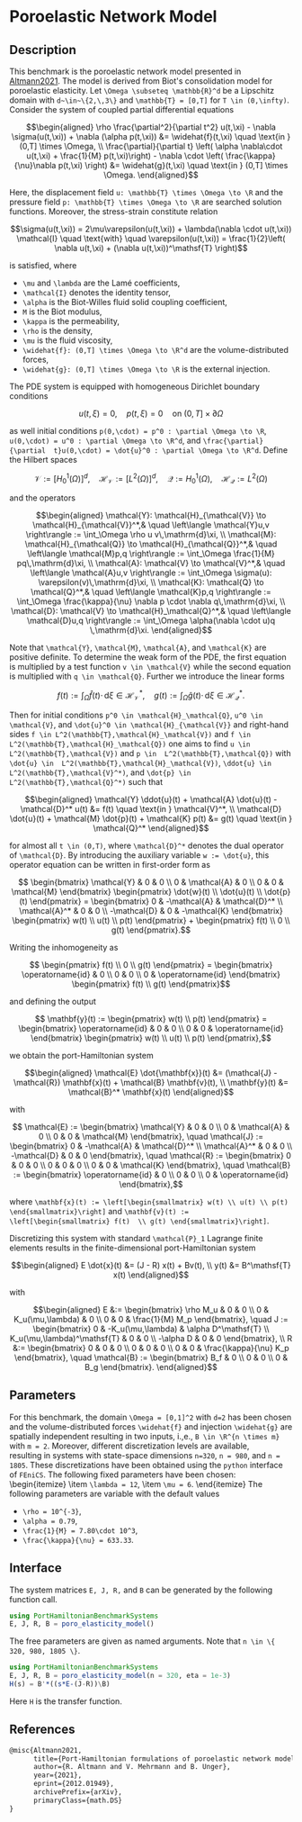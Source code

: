# Poroelastic Network Model

## Description
This benchmark is the poroelastic network model presented in 
[Altmann2021](#References). The model is derived from Biot's consolidation model 
for poroelastic elasticity. Let ``\Omega \subseteq \mathbb{R}^d`` be a Lipschitz 
domain with ``d~\in~\{2,\,3\}`` and ``\mathbb{T} = [0,T]`` for ``T \in (0,\infty)``.
Consider the system of coupled partial differential equations
```math
\begin{aligned}
 \rho \frac{\partial^2}{\partial t^2} u(t,\xi) - \nabla \sigma(u(t,\xi)) + 
 \nabla (\alpha p(t,\xi)) &= \widehat{f}(t,\xi) \quad \text{in } (0,T] \times 
\Omega, \\ 
 \frac{\partial}{\partial t} \left( \alpha \nabla\cdot u(t,\xi) + 
 \frac{1}{M} p(t,\xi)\right) - \nabla \cdot \left( \frac{\kappa}{\nu}\nabla 
p(t,\xi) \right) &= \widehat{g}(t,\xi) \quad \text{in } (0,T] \times \Omega.
\end{aligned}
```
Here, the displacement field ``u: \mathbb{T} \times \Omega \to \R`` and the 
pressure field ``p: \mathbb{T} \times \Omega \to \R`` are searched solution 
functions. Moreover, the stress-strain constitute relation
```math
\sigma(u(t,\xi)) = 2\mu\varepsilon(u(t,\xi)) + 
\lambda(\nabla \cdot u(t,\xi)) \mathcal{I} \quad \text{with} \quad 
\varepsilon(u(t,\xi)) = \frac{1}{2}\left( \nabla u(t,\xi) + (\nabla u(t,\xi))^\mathsf{T} 
\right)
```
is satisfied, where
- ``\mu`` and ``\lambda`` are the Lamé coefficients,
- ``\mathcal{I}`` denotes the identity tensor,
- ``\alpha`` is the Biot-Willes fluid solid coupling coefficient,
- ``M`` is the Biot modulus,
- ``\kappa`` is the permeability,
- ``\rho`` is the density,
- ``\mu`` is the fluid viscosity,
- ``\widehat{f}: (0,T] \times \Omega \to \R^d`` are the volume-distributed forces,
- ``\widehat{g}: (0,T] \times \Omega \to \R`` is the external injection.


The PDE system is equipped with homogeneous Dirichlet boundary conditions
```math
 u(t,\xi) = 0, \quad p(t,\xi) = 0 \quad \text{on 
} (0,T] \times \partial \Omega
```
as well initial conditions ``p(0,\cdot) = p^0 : \partial \Omega \to \R``, 
``u(0,\cdot) = u^0 : \partial \Omega \to \R^d``, and ``\frac{\partial}{\partial 
t}u(0,\cdot) = \dot{u}^0 : \partial \Omega \to \R^d``. Define the Hilbert spaces
```math
 \mathcal{V} := \left[H_0^1(\Omega)\right]^d,\quad \mathcal{H}_{\mathcal{V}} := 
\left[L^2(\Omega)\right]^d, \quad \mathcal{Q} := H_0^1(\Omega),\quad 
\mathcal{H}_{\mathcal{Q}} := L^2(\Omega)
```
and the operators
```math
\begin{aligned}
\mathcal{Y}: \mathcal{H}_{\mathcal{V}} \to \mathcal{H}_{\mathcal{V}}^*,& \quad \left\langle \mathcal{Y}u,v \right\rangle := \int_\Omega \rho u 
v\,\mathrm{d}\xi, \\
\mathcal{M}: \mathcal{H}_{\mathcal{Q}} \to \mathcal{H}_{\mathcal{Q}}^*,& 
\quad \left\langle \mathcal{M}p,q \right\rangle := \int_\Omega \frac{1}{M} 
pq\,\mathrm{d}\xi, \\
\mathcal{A}: \mathcal{V} \to \mathcal{V}^*,& 
\quad \left\langle \mathcal{A}u,v \right\rangle := \int_\Omega 
\sigma(u): \varepsilon(v)\,\mathrm{d}\xi, \\
\mathcal{K}: \mathcal{Q} \to \mathcal{Q}^*,& 
\quad \left\langle \mathcal{K}p,q \right\rangle := \int_\Omega 
\frac{\kappa}{\nu} \nabla p \cdot \nabla q\,\mathrm{d}\xi, \\
\mathcal{D}: \mathcal{V} \to \mathcal{H}_\mathcal{Q}^*,& 
\quad \left\langle \mathcal{D}u,q \right\rangle := \int_\Omega \alpha(\nabla 
\cdot u)q \,\mathrm{d}\xi.
\end{aligned}
```

Note that ``\mathcal{Y}``, ``\mathcal{M}``, ``\mathcal{A}``, and ``\mathcal{K}`` are 
positive definite.
To determine the weak form of the PDE, the first equation is 
multiplied by a test function ``v \in \mathcal{V}`` while the second equation is 
multiplied with ``q \in \mathcal{Q}``. Further we introduce the linear forms
```math
 f(t) := \int_\Omega \widehat{f}(t) \cdot \,\mathrm{d} \xi \in 
\mathcal{H}_{\mathcal{V}}^*, \quad 
 g(t) := \int_\Omega \widehat{g}(t) \cdot \,\mathrm{d} \xi \in 
\mathcal{H}_{\mathcal{Q}}^*.
```
Then for initial conditions ``p^0 \in \mathcal{H}_\mathcal{Q}``, ``u^0 \in 
\mathcal{V}``, and ``\dot{u}^0 \in \mathcal{H}_{\mathcal{V}}`` and right-hand 
sides ``f \in L^2(\mathbb{T},\mathcal{H}_\mathcal{V})`` and ``f \in 
L^2(\mathbb{T},\mathcal{H}_\mathcal{Q})`` one aims to find ``u \in 
L^2(\mathbb{T},\mathcal{V})`` and ``p \in 
L^2(\mathbb{T},\mathcal{Q})`` with ``\dot{u} \in 
L^2(\mathbb{T},\mathcal{H}_\mathcal{V})``, ``\ddot{u} \in 
L^2(\mathbb{T},\mathcal{V}^*)``, and ``\dot{p} \in 
L^2(\mathbb{T},\mathcal{Q}^*)`` such that
```math
\begin{aligned}
 \mathcal{Y} \ddot{u}(t) + \mathcal{A} \dot{u}(t) - \mathcal{D}^* u(t) &= f(t) 
\quad \text{in }  \mathcal{V}^*, \\
\mathcal{D} \dot{u}(t) + \mathcal{M} \dot{p}(t) + \mathcal{K} p(t) &= g(t) 
\quad \text{in } \mathcal{Q}^*
\end{aligned}
```
for almost all ``t \in (0,T)``, where ``\mathcal{D}^*`` denotes the dual operator 
of ``\mathcal{D}``. By introducing the auxiliary variable ``w := \dot{u}``, this 
operator equation can be written in first-order form as
```math
 \begin{bmatrix}
 \mathcal{Y} & 0 & 0 \\ 0 & \mathcal{A} & 0 \\ 0 & 0 & \mathcal{M}
 \end{bmatrix} \begin{pmatrix} \dot{w}(t) \\ \dot{u}(t) \\ \dot{p}(t) 
\end{pmatrix} = 
 \begin{bmatrix}
 0 & -\mathcal{A} & \mathcal{D}^* \\ \mathcal{A}^* & 0 & 0 \\ -\mathcal{D} & 0 
& -\mathcal{K}
 \end{bmatrix} \begin{pmatrix} w(t) \\ u(t) \\ p(t) \end{pmatrix} + 
\begin{pmatrix} f(t) \\ 0 \\ g(t) \end{pmatrix}.
```
Writing the inhomogeneity as
```math
 \begin{pmatrix} f(t) \\ 0 \\ g(t) \end{pmatrix} = \begin{bmatrix} 
\operatorname{id} & 0 \\ 0 & 0 \\ 0 & \operatorname{id} \end{bmatrix} 
\begin{pmatrix} f(t) \\ g(t) \end{pmatrix}
```
and defining the output
```math
 \mathbf{y}(t) := \begin{pmatrix} w(t) \\ p(t) \end{pmatrix} = \begin{bmatrix} 
\operatorname{id} & 0 & 0 \\ 0 & 0 & \operatorname{id} \end{bmatrix} 
\begin{pmatrix} w(t) \\ u(t) \\ p(t) \end{pmatrix},
```
we obtain the port-Hamiltonian system
```math
\begin{aligned}
 \mathcal{E} \dot{\mathbf{x}}(t) &= (\mathcal{J} - \mathcal{R}) \mathbf{x}(t) + 
\mathcal{B}   \mathbf{v}(t), \\
 \mathbf{y}(t) &= \mathcal{B}^* \mathbf{x}(t)
\end{aligned}
```
with 
```math
 \mathcal{E} := \begin{bmatrix}
 \mathcal{Y} & 0 & 0 \\ 0 & \mathcal{A} & 0 \\ 0 & 0 & \mathcal{M}
 \end{bmatrix}, \quad \mathcal{J} := \begin{bmatrix}
 0 & -\mathcal{A} & \mathcal{D}^* \\ \mathcal{A}^* & 0 & 0 \\ -\mathcal{D} & 0 
& 0
 \end{bmatrix}, \quad \mathcal{R} := \begin{bmatrix}
 0 & 0 & 0 \\ 0 & 0 & 0 \\ 0 & 0 
& \mathcal{K}
 \end{bmatrix}, \quad \mathcal{B} := \begin{bmatrix} 
\operatorname{id} & 0 \\ 0 & 0 \\ 0 & \operatorname{id} \end{bmatrix},
```
where ``\mathbf{x}(t) := \left[\begin{smallmatrix} w(t) \\ u(t) \\ p(t) 
\end{smallmatrix}\right]`` and ``\mathbf{v}(t) := \left[\begin{smallmatrix} f(t) 
\\ g(t) \end{smallmatrix}\right]``. 

Discretizing this system with standard ``\mathcal{P}_1`` Lagrange finite elements 
results in the finite-dimensional port-Hamiltonian system 
```math
\begin{aligned}
 E \dot{x}(t) &= (J - R) x(t) + Bv(t), \\
         y(t) &= B^\mathsf{T} x(t)
\end{aligned}
```
with 
```math
\begin{aligned}
 E &:= \begin{bmatrix}
 \rho M_u & 0 & 0 \\ 0 & K_u(\mu,\lambda) & 0 \\ 0 & 0 & \frac{1}{M} M_p
 \end{bmatrix}, \quad J := \begin{bmatrix}
 0 & -K_u(\mu,\lambda) & \alpha D^\mathsf{T} \\ K_u(\mu,\lambda)^\mathsf{T} & 0 & 0 \\ 
-\alpha D & 0 & 0
 \end{bmatrix}, \\ R &:= \begin{bmatrix}
 0 & 0 & 0 \\ 0 & 0 & 0 \\ 0 & 0 
& \frac{\kappa}{\nu} K_p
 \end{bmatrix}, \quad \mathcal{B} := \begin{bmatrix} B_f & 0 \\ 0 & 0 \\ 0 & 
B_g \end{bmatrix}.
\end{aligned}
```

## Parameters
For this benchmark, the domain ``\Omega = [0,1]^2`` with ``d=2`` has been chosen 
and the volume-distributed forces ``\widehat{f}`` and injection ``\widehat{g}`` are 
spatially independent resulting in two inputs, i.\,e., ``B \in \R^{n \times m}`` 
with ``m = 2``. Moreover, different discretization levels are available,  
resulting in systems with state-space dimensions ``n=320``, ``n = 980``, and ``n = 
1805``. These discretizations have been obtained using the `python` 
interface of `FEniCS`. The following fixed parameters have been chosen:
\begin{itemize}
 \item ``\lambda = 12``,
 \item ``\mu = 6``.
\end{itemize}
The following parameters are variable with the default values
- ``\rho = 10^{-3}``,
- ``\alpha = 0.79``,
- ``\frac{1}{M} = 7.80\cdot 10^3``,
- ``\frac{\kappa}{\nu} = 633.33``.

## Interface

The system matrices ``E, J, R,`` and ``B`` can be generated by the following function call.
```julia
using PortHamiltonianBenchmarkSystems
E, J, R, B = poro_elasticity_model()
```

The free parameters are given as named arguments. Note that ``n \in \{ 320, 980, 1805 \}``.
```julia
using PortHamiltonianBenchmarkSystems
E, J, R, B = poro_elasticity_model(n = 320, eta = 1e-3)
H(s) = B'*((s*E-(J-R))\B)
```
Here `H` is the transfer function.

## References

```latex
@misc{Altmann2021,
      title={Port-Hamiltonian formulations of poroelastic network models}, 
      author={R. Altmann and V. Mehrmann and B. Unger},
      year={2021},
      eprint={2012.01949},
      archivePrefix={arXiv},
      primaryClass={math.DS}
}
```
